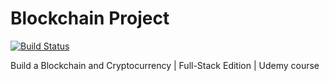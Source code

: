# Blockchain Project

[![Build Status](https://travis-ci.com/pgaunitz/blockchain_project_backend.svg?branch=main)](https://travis-ci.com/pgaunitz/blockchain_project_backend)

Build a Blockchain and Cryptocurrency | Full-Stack Edition | Udemy course
